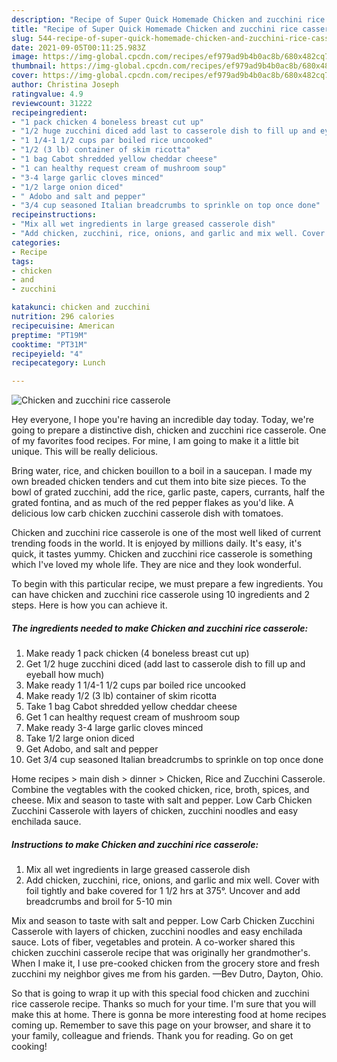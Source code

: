 ```yaml
---
description: "Recipe of Super Quick Homemade Chicken and zucchini rice casserole"
title: "Recipe of Super Quick Homemade Chicken and zucchini rice casserole"
slug: 544-recipe-of-super-quick-homemade-chicken-and-zucchini-rice-casserole
date: 2021-09-05T00:11:25.983Z
image: https://img-global.cpcdn.com/recipes/ef979ad9b4b0ac8b/680x482cq70/chicken-and-zucchini-rice-casserole-recipe-main-photo.jpg
thumbnail: https://img-global.cpcdn.com/recipes/ef979ad9b4b0ac8b/680x482cq70/chicken-and-zucchini-rice-casserole-recipe-main-photo.jpg
cover: https://img-global.cpcdn.com/recipes/ef979ad9b4b0ac8b/680x482cq70/chicken-and-zucchini-rice-casserole-recipe-main-photo.jpg
author: Christina Joseph
ratingvalue: 4.9
reviewcount: 31222
recipeingredient:
- "1 pack chicken 4 boneless breast cut up"
- "1/2 huge zucchini diced add last to casserole dish to fill up and eyeball how much"
- "1 1/4-1 1/2 cups par boiled rice uncooked"
- "1/2 (3 lb) container of skim ricotta"
- "1 bag Cabot shredded yellow cheddar cheese"
- "1 can healthy request cream of mushroom soup"
- "3-4 large garlic cloves minced"
- "1/2 large onion diced"
- " Adobo and salt and pepper"
- "3/4 cup seasoned Italian breadcrumbs to sprinkle on top once done"
recipeinstructions:
- "Mix all wet ingredients in large greased casserole dish"
- "Add chicken, zucchini, rice, onions, and garlic and mix well. Cover with foil tightly and bake covered for 1 1/2 hrs at 375°. Uncover and add breadcrumbs and broil for 5-10 min"
categories:
- Recipe
tags:
- chicken
- and
- zucchini

katakunci: chicken and zucchini 
nutrition: 296 calories
recipecuisine: American
preptime: "PT19M"
cooktime: "PT31M"
recipeyield: "4"
recipecategory: Lunch

---
```



![Chicken and zucchini rice casserole](https://img-global.cpcdn.com/recipes/ef979ad9b4b0ac8b/680x482cq70/chicken-and-zucchini-rice-casserole-recipe-main-photo.jpg)

Hey everyone, I hope you're having an incredible day today. Today, we're going to prepare a distinctive dish, chicken and zucchini rice casserole. One of my favorites food recipes. For mine, I am going to make it a little bit unique. This will be really delicious.

Bring water, rice, and chicken bouillon to a boil in a saucepan. I made my own breaded chicken tenders and cut them into bite size pieces. To the bowl of grated zucchini, add the rice, garlic paste, capers, currants, half the grated fontina, and as much of the red pepper flakes as you&#39;d like. A delicious low carb chicken zucchini casserole dish with tomatoes.

Chicken and zucchini rice casserole is one of the most well liked of current trending foods in the world. It is enjoyed by millions daily. It's easy, it's quick, it tastes yummy. Chicken and zucchini rice casserole is something which I've loved my whole life. They are nice and they look wonderful.


To begin with this particular recipe, we must prepare a few ingredients. You can have chicken and zucchini rice casserole using 10 ingredients and 2 steps. Here is how you can achieve it.

<!--inarticleads1-->

##### The ingredients needed to make Chicken and zucchini rice casserole:

1. Make ready 1 pack chicken (4 boneless breast cut up)
1. Get 1/2 huge zucchini diced (add last to casserole dish to fill up and eyeball how much)
1. Make ready 1 1/4-1 1/2 cups par boiled rice uncooked
1. Make ready 1/2 (3 lb) container of skim ricotta
1. Take 1 bag Cabot shredded yellow cheddar cheese
1. Get 1 can healthy request cream of mushroom soup
1. Make ready 3-4 large garlic cloves minced
1. Take 1/2 large onion diced
1. Get  Adobo, and salt and pepper
1. Get 3/4 cup seasoned Italian breadcrumbs to sprinkle on top once done


Home recipes &gt; main dish &gt; dinner &gt; Chicken, Rice and Zucchini Casserole. Combine the vegtables with the cooked chicken, rice, broth, spices, and cheese. Mix and season to taste with salt and pepper. Low Carb Chicken Zucchini Casserole with layers of chicken, zucchini noodles and easy enchilada sauce. 

<!--inarticleads2-->

##### Instructions to make Chicken and zucchini rice casserole:

1. Mix all wet ingredients in large greased casserole dish
1. Add chicken, zucchini, rice, onions, and garlic and mix well. Cover with foil tightly and bake covered for 1 1/2 hrs at 375°. Uncover and add breadcrumbs and broil for 5-10 min


Mix and season to taste with salt and pepper. Low Carb Chicken Zucchini Casserole with layers of chicken, zucchini noodles and easy enchilada sauce. Lots of fiber, vegetables and protein. A co-worker shared this chicken zucchini casserole recipe that was originally her grandmother&#39;s. When I make it, I use pre-cooked chicken from the grocery store and fresh zucchini my neighbor gives me from his garden. —Bev Dutro, Dayton, Ohio. 

So that is going to wrap it up with this special food chicken and zucchini rice casserole recipe. Thanks so much for your time. I'm sure that you will make this at home. There is gonna be more interesting food at home recipes coming up. Remember to save this page on your browser, and share it to your family, colleague and friends. Thank you for reading. Go on get cooking!
